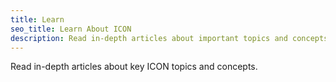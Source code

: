```yaml
---
title: Learn
seo_title: Learn About ICON
description: Read in-depth articles about important topics and concepts in the ICON ecosystem.
---
```


Read in-depth articles about key ICON topics and concepts.